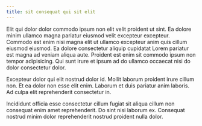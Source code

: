 ```yaml
---
title: sit consequat qui sit elit
---
```


Elit qui dolor dolor commodo ipsum non elit velit proident ut sint. Ea dolore minim ullamco magna pariatur eiusmod velit excepteur excepteur. Commodo est enim nisi magna elit ut ullamco excepteur anim quis cillum eiusmod eiusmod. Ea dolore consectetur aliquip cupidatat Lorem pariatur est magna ad veniam aliqua aute. Proident est enim sit commodo ipsum non tempor adipisicing. Qui sunt irure et ipsum ad do ullamco occaecat nisi do dolor consectetur dolor.

Excepteur dolor qui elit nostrud dolor id. Mollit laborum proident irure cillum non. Et ea dolor non esse elit enim. Laborum et duis pariatur anim laboris. Ad culpa elit reprehenderit consectetur in.

Incididunt officia esse consectetur cillum fugiat sit aliqua cillum non consequat enim amet reprehenderit. Do sint nisi laborum ex. Consequat nostrud minim dolor reprehenderit nostrud proident nulla dolor.